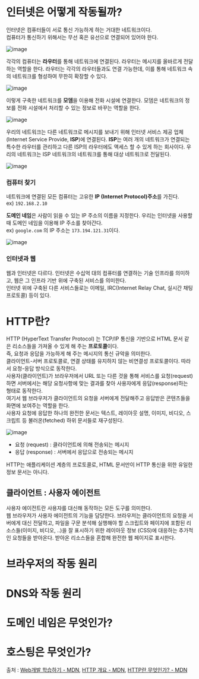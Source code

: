 # 인터넷은 어떻게 작동될까?
인터넷은 컴퓨터들이 서로 통신 가능하게 하는 거대한 네트워크이다.  
컴퓨터가 통신하기 위해서는 무선 혹은 유선으로 연결되어 있어야 한다.  

![image](https://user-images.githubusercontent.com/70744494/163911694-d9bce02f-87c4-44e4-a1da-9478e83ef3e0.png)

  각각의 컴퓨터는 **라우터**를 통해 네트워크에 연결된다. 라우터는 메시지를 올바르게 전달하는 역할을 한다. 
라우터는 각각의 라우터들과도 연결 가능한데, 이를 통해 네트워크 속의 네트워크를 형성하여 무한히 확장할 수 있다. 

![image](https://user-images.githubusercontent.com/70744494/163911947-db61daa1-5660-4ba5-b974-f4c9ba705ca6.png)  
  
  이렇게 구축한 네트워크를 **모뎀**을 이용해 전화 시설에 연결한다. 모뎀은 네트워크의 정보를 전화 시설에서 처리할 수 있는 정보로 바꾸는 역할을 한다.

![image](https://user-images.githubusercontent.com/70744494/163914036-70dfa7fe-08bf-4c97-8245-9a32a2fcd6fa.png)


우리의 네트워크는 다른 네트워크로 메시지를 보내기 위해 인터넷 서비스 제공 업체 (Internet Service Provide, **ISP**)에 연결된다. 
**ISP**는 여러 개의 네트워크가 연결되는 특수한 라우터를 관리하고 다른 ISP의 라우터에도 액세스 할 수 있게 하는 회사이다.
 우리의 네트워크는 ISP 네트워크의 네트워크를 통해 대상 네트워크로 전달된다. 

![image](https://user-images.githubusercontent.com/70744494/163913967-abd939f5-1a74-4bdd-9ea1-4d5ec7fca266.png)

### 컴퓨터 찾기
네트워크에 연결된 모든 컴퓨터는 고유한 **IP (Internet Protocol)주소**를 가진다.  
ex) ``192.168.2.10``

**도메인 네임**은 사람이 읽을 수 있는 IP 주소의 이름을 지정한다.
우리는 인터넷을 사용할 때 도메인 네임을 이용해 IP 주소를 찾아간다.  
ex) ``google.com`` 의 IP 주소는 ``173.194.121.31``이다.

![image](https://user-images.githubusercontent.com/70744494/163915105-3198b905-9404-449d-a076-a99ae5fbb61a.png)

### 인터넷과 웹
웹과 인터넷은 다르다. 인터넷은 수십억 대의 컴퓨터를 연결하는 기술 인프라를 의미하고, 웹은 그 인프라 기반 위에 구축된 서비스를 의미한다.  
인터넷 위에 구축된 다른 서비스들로는 이메일, IRC(Internet Relay Chat, 실시간 채팅 프로토콜) 등이 있다.

# HTTP란?
HTTP (HyperText Transfer Protocol) 는 TCP/IP 통신을 기반으로 HTML 문서 같은 리소스들을 가져올 수 있게 해 주는 **프로토콜**이다.  
즉, 요청과 응답을 가능하게 해 주는 메시지의 통신 규악을 의미한다.  
클라이언트-서버 프로토콜로, 연결 상태를 유지하지 않는 비연결성 프로토콜이다. 따라서 요청-응답 방식으로 동작한다.  
사용자(클라이언트)가 브라우저에서 URL 또는 다른 것을 통해 서비스를 요청(request)하면 
서버에서는 해당 요청사항에 맞는 결과를 찾아 사용자에게 응답(response)하는 형태로 동작한다.  
여기서 웹 브라우저가 클라이언트의 요청을 서버에게 전달해주고 응답받은 콘텐츠들을 화면에 보여주는 역할을 한다.  
사용자 요청에 응답한 하나의 완전한 문서는 텍스트, 레이아웃 설명, 이미지, 비디오, 스크립트 등 불러온(fetched) 하위 문서들로 재구성된다.

![image](https://user-images.githubusercontent.com/70744494/163918559-859c7edc-3d78-4bfd-81e1-1d544f0273ed.png)

  - 요청 (request) : 클라이언트에 의해 전송되는 메시지
  - 응답 (response) : 서버에서 응답으로 전송되는 메시지

HTTP는 애플리케이션 계층의 프로토콜로, HTML 문서만이 HTTP 통신을 위한 유일한 정보 문서는 아니다.  

## 클라이언트 : 사용자 에이전트
사용자 에이전트란 사용자를 대신해 동작하는 모든 도구를 의미한다.  
웹 브라우저가 사용자 에이전트의 기능을 담당한다. 브라우저는 클라이언트의 요청을 서버에게 대신 전달하고, 파일을 구문 분석해 실행해야 할 스크립트와 페이지에 포함된 
리소스들(이미지, 비디오, ..)을 잘 표시하기 위한 레이아웃 정보 (CSS)에 대응하는 추가적인 요청들을 받아온다. 받아온 리소스들을 혼합해 완전한 웹 페이지로 표시한다.


# 브라우저의 작동 원리
# DNS와 작동 원리
# 도메인 네임은 무엇인가?

# 호스팅은 무엇인가?

출처 : [Web개발 학습하기 - MDN](https://developer.mozilla.org/ko/docs/Learn/Common_questions/How_does_the_Internet_work), [HTTP 개요 - MDN](https://developer.mozilla.org/ko/docs/Web/HTTP/Overview), [HTTP란 무엇인가? - MDN](https://velog.io/@surim014/HTTP%EB%9E%80-%EB%AC%B4%EC%97%87%EC%9D%B8%EA%B0%80)
